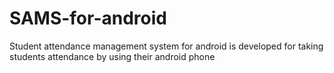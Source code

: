 # SAMS-for-android
Student attendance management system for android is developed for taking students attendance by using their android phone
